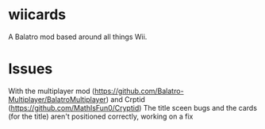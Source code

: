 # wiicards
A Balatro mod based around all things Wii.

# Issues

With the multiplayer mod (https://github.com/Balatro-Multiplayer/BalatroMultiplayer) and Crptid (https://github.com/MathIsFun0/Cryptid) The title sceen bugs and the cards (for the title) aren't positioned correctly, working on a fix
